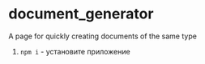 # document_generator
A page for quickly creating documents of the same type

1. `npm i` - установите приложение